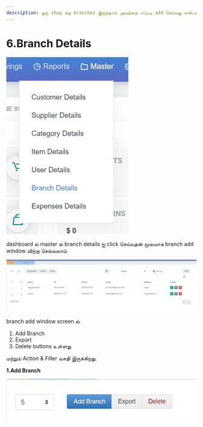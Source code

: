 ```yaml
---
description: ஒரு shop க்கு branches இருந்தால் அவற்றை எப்படி add செய்வது என்பதை காணலாம்
---
```


# 6.Branch Details

![](../.gitbook/assets/branch.png)

dashboard ல் master ல் branch details ஐ click செய்வதன் மூலமாக branch add window விற்கு செல்லலாம்

![](../.gitbook/assets/banrch-main.png)

branch add window screen ல்

1. Add Branch
2. Export
3. Delete buttons உள்ளது

மற்றும் Action & Filler வசதி இருக்கிறது.

**1.Add Branch**

![](../.gitbook/assets/add-branch.png)

